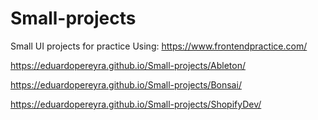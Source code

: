 # Small-projects
Small UI projects for practice
Using:
https://www.frontendpractice.com/

https://eduardopereyra.github.io/Small-projects/Ableton/

https://eduardopereyra.github.io/Small-projects/Bonsai/

https://eduardopereyra.github.io/Small-projects/ShopifyDev/
